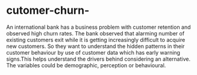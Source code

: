 # cutomer-churn-
An international bank has a business problem with customer retention and observed high churn rates. The bank observed that alarming number of existing customers exit while it is getting increasingly difficult to acquire new customers. So they want to understand the hidden patterns in their customer behaviour by use of customer data which has early warning signs.This helps understand the drivers behind considering an alternative. The variables could be demographic, perception or behavioural. 
